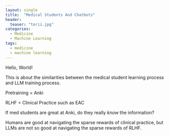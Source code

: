 ```yaml
---
layout: single
title:  "Medical Students And Chatbots"
header:
  teaser: "torii.jpg"
categories: 
  - Medicine
  - Machine Learning
tags:
  - medicine
  - machine learning
---
```


Hello, World!


This is about the similarities between the medical student learning process and LLM training process.

Pretraining = Anki

RLHF = Clinical Practice such as EAC


If med students are great at Anki, do they really *know* the information?

Humans are good at navigating the sparse rewards of clinical practice, but LLMs are not so good at navigating the sparse rewards of RLHF.
